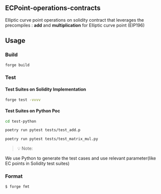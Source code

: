 ## ECPoint-operations-contracts


Elliptic curve point operations on solidity contract that leverages the precompiles : **add** and **multiplication** for Elliptic curve point (EIP196)

## Usage

### Build

```bash
forge build
```

### Test

#### Test Suites on Solidity Implementation

```bash
forge test -vvvv
```

#### Test Suites on Python Poc

```bash
cd test-python
```

```bash
poetry run pytest tests/test_add.p
```

```bash
poetry run pytest tests/test_matrix_mul.py
```

> 💡 Note:

We use Python to generate the test cases and use relevant parameter(like EC points in Solidity test suites)

### Format

```bash
$ forge fmt
```